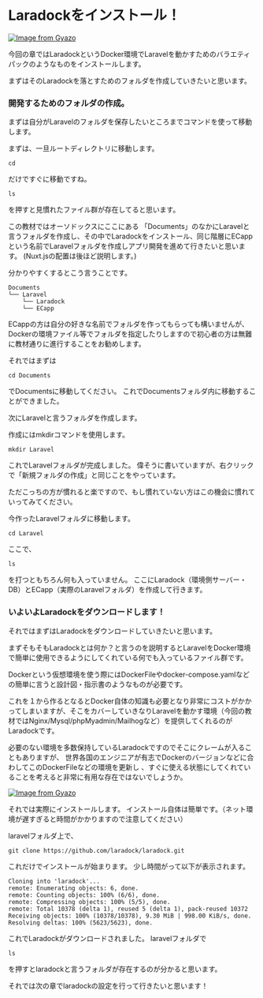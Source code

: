 # Laradockをインストール！

[![Image from Gyazo](https://i.gyazo.com/d2fc7f7d43efa72ae513295c110d4a93.png)](https://gyazo.com/d2fc7f7d43efa72ae513295c110d4a93)


今回の章ではLaradockというDocker環境でLaravelを動かすためのバラエティパックのようなものをインストールします。

まずはそのLaradockを落とすためのフォルダを作成していきたいと思います。

### 開発するためのフォルダの作成。

まずは自分がLaravelのフォルダを保存したいところまでコマンドを使って移動します。

まずは、一旦ルートディレクトリに移動します。

```
cd
```
だけですぐに移動ですね。

```
ls
```
を押すと見慣れたファイル群が存在してると思います。

この教材ではオーソドックスにここにある
「Documents」のなかにLaravelと言うフォルダを作成し、その中でLaradockをインストール、同じ階層にECappという名前でLaravelフォルダを作成しアプリ開発を進めて行きたいと思います。
(Nuxt.jsの配置は後ほど説明します。)

分かりやすくするとこう言うことです。

```
Documents
└── Laravel
    └── Laradock
    └── ECapp
```


ECappの方は自分の好きな名前でフォルダを作ってもらっても構いませんが、Dockerの環境ファイル等でフォルダを指定したりしますので初心者の方は無難に教材通りに進行することをお勧めします。

それではまずは

```
cd Documents
```
でDocumentsに移動してください。
これでDocumentsフォルダ内に移動することができました。

次にLaravelと言うフォルダを作成します。

作成にはmkdirコマンドを使用します。

```
mkdir Laravel
```
これでLaravelフォルダが完成しました。
偉そうに書いていますが、右クリックで「新規フォルダの作成」と同じことをやっています。

ただこっちの方が慣れると楽ですので、もし慣れていない方はこの機会に慣れていってみてください。

今作ったLaravelフォルダに移動します。

```
cd Laravel
```

ここで、

```
ls
```
を打つともちろん何も入っていません。
ここにLaradock（環境側サーバー・DB）とECapp（実際のLaravelフォルダ）を作成して行きます。

### いよいよLaradockをダウンロードします！

それではまずはLaradockをダウンロードしていきたいと思います。

まずそもそもLaradockとは何か？と言うのを説明するとLaravelをDocker環境で簡単に使用できるようにしてくれている何でも入っているファイル群です。

Dockerという仮想環境を使う際にはDockerFileやdocker-compose.yamlなどの簡単に言うと設計図・指示書のようなものが必要です。

これを１から作るとなるとDocker自体の知識も必要となり非常にコストがかかってしまいますが、そこをカバーしていきなりLaravelを動かす環境（今回の教材ではNginx/Mysql/phpMyadmin/Mailhogなど）を提供してくれるのがLaradockです。


必要のない環境を多数保持しているLaradockですのでそこにクレームが入ることもありますが、
世界各国のエンジニアが有志でDockerのバージョンなどに合わしてこのDockerFileなどの環境を更新し
、すぐに使える状態にしてくれていることを考えると非常に有用な存在ではないでしょうか。


[![Image from Gyazo](https://i.gyazo.com/d2fc7f7d43efa72ae513295c110d4a93.png)](https://gyazo.com/d2fc7f7d43efa72ae513295c110d4a93)


それでは実際にインストールします。
インストール自体は簡単です。（ネット環境が遅すぎると時間がかかりますので注意してください）

laravelフォルダ上で、

```
git clone https://github.com/laradock/laradock.git
```

これだけでインストールが始まります。
少し時間がって以下が表示されます。

```
Cloning into 'laradock'...
remote: Enumerating objects: 6, done.
remote: Counting objects: 100% (6/6), done.
remote: Compressing objects: 100% (5/5), done.
remote: Total 10378 (delta 1), reused 5 (delta 1), pack-reused 10372
Receiving objects: 100% (10378/10378), 9.30 MiB | 998.00 KiB/s, done.
Resolving deltas: 100% (5623/5623), done.
```
これでLaradockがダウンロードされました。
laravelフォルダで

```
ls
```
を押すとlaradockと言うフォルダが存在するのが分かると思います。

それでは次の章でlaradockの設定を行って行きたいと思います！